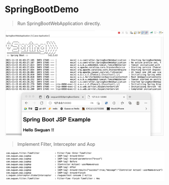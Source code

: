 # SpringBootDemo

> Run SpringBootWebApplication directly.

![](https://github.com/swguan325/SpringBootDemo/blob/main/docs/RUN.jpg)

> Implement Filter, Intercepter and Aop

![](https://github.com/swguan325/SpringBootDemo/blob/main/docs/Filter-Intercepter-Aop.png)